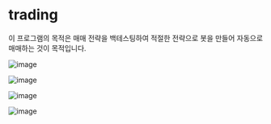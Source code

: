 # trading

이 프로그램의 목적은 매매 전략을 백테스팅하여 적절한 전략으로 봇을 만들어 자동으로 매매하는 것이 목적입니다.


![image](https://user-images.githubusercontent.com/106165619/199133144-9554af6e-b139-4163-abe6-f0731014b7e0.png)


![image](https://user-images.githubusercontent.com/106165619/199129198-12c9f838-1efa-4bf3-abec-9f0ef446cdb0.png)


![image](https://user-images.githubusercontent.com/106165619/199129220-9862e3b2-d248-4816-b8dd-da79e09792d7.png)


![image](https://user-images.githubusercontent.com/106165619/199129235-9ec5ee8a-c996-427d-acb8-a2cbedea51c2.png)


